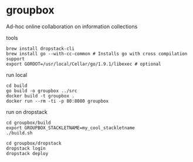 # groupbox
Ad-hoc online collaboration on information collections

tools
```
brew install dropstack-cli
brew install go --with-cc-common # Installs go with cross compilation support
export GOROOT=/usr/local/Cellar/go/1.9.1/libexec # optional
```

run local
```
cd build
go build -o groupbox ../src
docker build -t groupbox .
docker run --rm -ti -p 80:8080 groupbox
```

run on dropstack
```
cd groupbox/build
export GROUPBOX_STACKLETNAME=my_cool_stackletname
./build.sh

cd groupbox/dropstack
dropstack login
dropstack deploy
```
